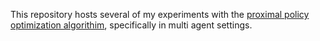 This repository hosts several of my experiments with the [proximal policy optimization algorithim](https://arxiv.org/abs/1707.06347), specifically in multi agent settings.
